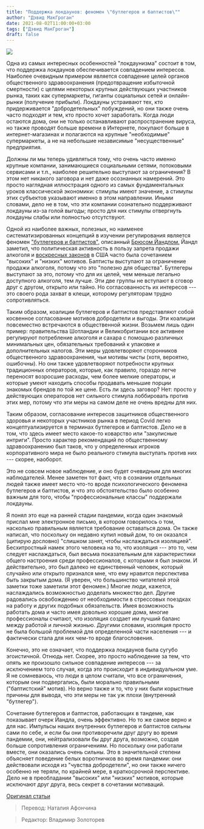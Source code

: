 ```yaml
---
title: "Поддержка локдаунов: феномен \"бутлегеров и баптистов\""
author: "Дэвид МакГроган"
date: 2021-08-02T11:00:00+03:00
tags: ["Дэвид МакГроган"]
draft: false
---
```

![](https://www.aier.org/wp-content/uploads/2021/06/vintagebootleggers-800x508.jpg)

Одна из самых интересных особенностей "локдаунизма"  состоит в том, что поддержка локдаунов обеспечивается совпадением интересов. Наиболее очевидным примером является совпадение целей органов общественного здравоохранения (предотвращение избыточной смертности) с целями некоторых крупных действующих участников рынка, таких как супермаркеты, гиганты социальных сетей и онлайн-рынки (получение прибыли). Локдауны устраивают тех, кто придерживается "добродетельных" побуждений, но они также очень часто подходят и тем, кто просто хочет заработать. Когда люди остаются дома, они не только останавливают распространение вируса, но также проводят больше времени в Интернете, покупают больше в интернет-магазинах и полагаются на крупные "необходимые" супермаркеты, а не на небольшие независимые "несущественные" предприятия.

Должны ли мы теперь удивляться тому, что очень часто именно крупные компании, занимающиеся социальными сетями, потоковыми сервисами и т.п., наиболее решительно выступают за ограничения? В этом нет никакого заговора и нет даже осознанных намерений. Это просто наглядная иллюстрация  одного из самых фундаментальных уроков классической экономики: стимулы имеют значение, а стимулы этих субъектов указывают именно в этом направлении. Иными словами, дело не в том, что эти компании сознательно поддерживают локдауны из-за голой выгоды; просто для них стимулы отвергнуть локдауны слабы или полностью отсутствуют.

Одной из наиболее важных, полезных, но наименее систематизированных концепций в изучении регулирования является феномен ["бутлегеров и баптистов",](https://web.archive.org/web/20121003182547/http:/www.cato.org/pubs/regulation/regv22n3/bootleggers.pdf) описанный [Брюсом Йандлом.](https://www.econtalk.org/bruce-yandle-on-bootleggers-and-baptists/) Йандл заметил, что политическая активность в пользу запрета продажи алкоголя и [воскресных законов](https://en.wikipedia.org/wiki/Blue_law) в США часто была сочетанием "высоких" и "низких" мотивов. Баптисты выступают за ограничение продажи алкоголя, потому что это "полезно для общества". Бутлегеры выступают за это, потому что для их целей, чем меньше легально доступного алкоголя, тем лучше. Эти две группы не вступают в сговор друг с другом, открыто или тайно. Но согласованность их интересов --- это своего рода захват в клещи, которому регуляторам трудно сопротивляться.

Таким образом, коалиции бутлегеров и баптистов представляют собой косвенное согласование мотивов добродетели и выгоды. Эти коалиции повсеместно встречаются в общественной жизни. Возьмем лишь один пример: правительства Шотландии и Великобритании все активнее регулируют потребление алкоголя и сахара с помощью различных минимальных цен, обязательных требований к упаковке и дополнительных налогов. Эти меры удовлетворяют сторонников общественного здравоохранения, чьи мотивы чисты (хотя, вероятно, ошибочны). Но они также удовлетворяют потребности крупных традиционных операторов, которые, как правило, гораздо легче переносят возросшие расходы, чем более мелкие операторы, и которые умеют находить способы продавать меньшие порции знакомых брендов по той же цене. Есть ли здесь заговор? Нет: просто у действующих операторов нет сильного стимула лоббировать против этих мер, потому что эти меры на самом деле не очень вредны для них.

Таким образом, согласование интересов защитников общественного здоровья и некоторых участников рынка в период Covid легко концептуализируется в терминах бутлегеров и баптистов. Дело не в том, что здесь имеет место какое-то коварство или "закулисные интриги". Просто характер рекомендаций по общественному здравоохранению был таков, что у определенных игроков корпоративного мира не было реального стимула выступать против них --- скорее, наоборот.

Это не совсем новое наблюдение, и оно будет очевидным для многих наблюдателей. Менее заметен тот факт, что в сознании отдельных людей также имеет место что-то вроде психологического феномена бутлегеров и баптистов, и что это обстоятельство было особенно важным для того, чтобы "профессиональные классы" поддержали локдауны.

Я понял это еще на ранней стадии пандемии, когда один знакомый прислал мне электронное письмо, в котором говорилось о том, насколько правильным является требование оставаться дома. Он также написал, что поскольку он недавно купил новый дом, то он оказался (цитирую дословно) "слишком занят, чтобы наслаждаться изоляцией". Бесхитростный намек этого человека на то, что изоляция --- это то, чем следует наслаждаться, был весьма показательным для характеристики общего настроения среди профессионалов, с которыми я был знаком. И действительно, это был далеко не единственный человек, который случайно или открыто признался мне, что ему нравится перспектива быть закрытым дома. (Я уверен, что большинство читателей этой заметки тоже заметили этот феномен.) Многие люди, кажется, наслаждались возможностью доделать множество дел. Другие радовались освобождению от необходимости в стрессовых поездках на работу и других подобных обязательств. Имея возможность работать дома и часто имея довольно хорошие дома, многие профессионалы считают, что изоляция создает им лучший баланс между работой и личной жизнью. Другими словами, изоляция просто не была большой проблемой для определенной части населения --- и фактически стала для них чем-то вроде благословения.

Конечно, это не означает, что поддержка локдаунов была сугубо эгоистичной. Отнюдь нет. Скорее, это просто наблюдение за тем, что опять же произошло сильное совпадение интересов --- за исключением того случая, когда это происходит в индивидуальном уме. Я не сомневаюсь, что люди в целом считали, что все ограничения, которым они подвергались, были морально правильными ("баптистский" мотив). Но верно также и то, что у них были корыстные причины для вывода, что эти меры не так уж плохи (внутренний "бутлегер").

Сочетание бутлегеров и баптистов, работающих в тандеме, как показывает очерк Йандла, очень эффективно. Но то же самое верно и для нас. Импульсы наших внутренних бутлегеров и баптистов сильны сами по себе, и если бы они противоречили друг другу во время пандемии, они, нейтрализовали бы друг друга,  возможно, создав больше сопротивления ограничениям. Но поскольку они работали вместе, они оказались очень сильны. Это в значительной степени объясняет поведение белых воротничков во время пандемии: они действовали исходя из "чувства добродетели", но они также ничего особенно не теряли, по крайней мере, в краткосрочной перспективе. Дело не в преобладании "высоких" или "низких" мотивов, которые исключают друг друга, весь секрет в сочетании мотиваций.

[Оригинал статьи](https://www.aier.org/article/support-for-lockdowns-a-bootleggers-and-baptists-phenomenon/)

> Перевод: Наталия Афончина

> Редактор: Владимир Золоторев
